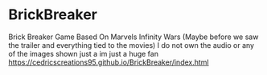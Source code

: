# BrickBreaker
Brick Breaker Game Based On Marvels Infinity Wars (Maybe before we saw the trailer and everything tied to the movies) I do not own the audio or any of the images shown just a im just a huge fan
https://cedricscreations95.github.io/BrickBreaker/index.html
